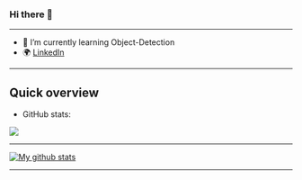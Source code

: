 ### Hi there 👋

-------------------------------------------------------------------------

- 🌱 I’m currently learning Object-Detection
- :earth_africa: [LinkedIn](https://www.linkedin.com/in/orkun-alkan/)

-------------------------------------------------------------------------

## Quick overview
* GitHub stats:  
<a href="https://github.com/orkunalkan/github-readme-stats">
  <img align="center" src="https://github-readme-stats.vercel.app/api/top-langs/?username=orkunalkan&langs_count=5" />
</a>

-------------------------------------------------------------------------

<a href="https://github.com/orkunalkan/github-readme-stats">
  <img align="center" src="https://github-readme-stats.vercel.app/api?username=orkunalkan&show_icons=true&line_height=27&theme=radical&include_all_commits=true" alt="My github stats" />
</a>  

-------------------------------------------------------------------------
